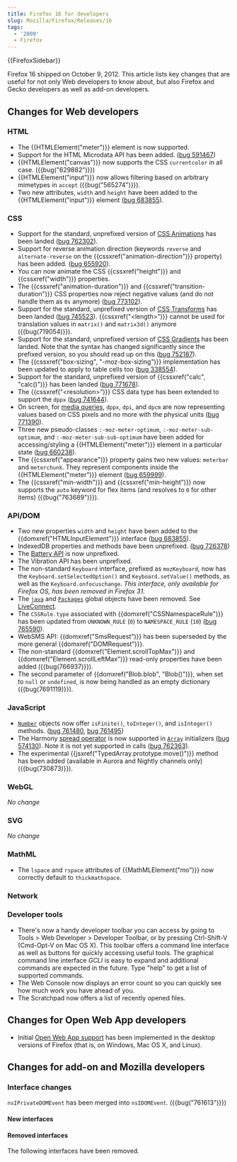 ```yaml
---
title: Firefox 16 for developers
slug: Mozilla/Firefox/Releases/16
tags:
  - '2009'
  - Firefox
---
```

{{FirefoxSidebar}}

Firefox 16 shipped on October 9, 2012. This article lists key changes that are useful for not only Web developers to know about, but also Firefox and Gecko developers as well as add-on developers.

## Changes for Web developers

### HTML

- The {{HTMLElement("meter")}} element is now supported.
- Support for the HTML Microdata API has been added. ([bug 591467](https://bugzilla.mozilla.org/show_bug.cgi?id=591467))
- {{HTMLElement("canvas")}} now supports the CSS `currentcolor` in all case. ({{bug("629882")}})
- {{HTMLElement("input")}} now allows filtering based on arbitrary mimetypes in `accept` ({{bug("565274")}}).
- Two new attributes, `width` and `height` have been added to the {{HTMLElement("input")}} element ([bug 683855](https://bugzilla.mozilla.org/show_bug.cgi?id=683855)).

### CSS

- Support for the standard, unprefixed version of [CSS Animations](/en-US/docs/Web/CSS/CSS_Animations/Using_CSS_animations) has been landed ([bug 762302](https://bugzilla.mozilla.org/show_bug.cgi?id=762302)).
- Support for reverse animation direction (keywords `reverse` and `alternate-reverse` on the {{cssxref("animation-direction")}} property) has been added. ([bug 655920](https://bugzilla.mozilla.org/show_bug.cgi?id=655920)).
- You can now animate the CSS {{cssxref("height")}} and {{cssxref("width")}} properties.
- The {{cssxref("animation-duration")}} and {{cssxref("transition-duration")}} CSS properties now reject negative values (and do not handle them as `0s` anymore) ([bug 773102](https://bugzilla.mozilla.org/show_bug.cgi?id=773102)).
- Support for the standard, unprefixed version of [CSS Transforms](/en-US/docs/Web/CSS/CSS_Transforms/Using_CSS_transforms) has been landed ([bug 745523](https://bugzilla.mozilla.org/show_bug.cgi?id=745523)). {{cssxref("&lt;length&gt;")}} cannot be used for translation values in `matrix()` and `matrix3d()` anymore ({{bug(719054)}}).
- Support for the standard, unprefixed version of [CSS Gradients](/en-US/docs/Web/CSS/CSS_Images/Using_CSS_gradients) has been landed. Note that the syntax has changed significantly since the prefixed version, so you should read up on this ([bug 752187](https://bugzilla.mozilla.org/show_bug.cgi?id=752187)).
- The {{cssxref("box-sizing", "-moz-box-sizing")}} implementation has been updated to apply to table cells too ([bug 338554](https://bugzilla.mozilla.org/show_bug.cgi?id=338554)).
- Support for the standard, unprefixed version of {{cssxref("calc", "calc()")}} has been landed ([bug 771678](https://bugzilla.mozilla.org/show_bug.cgi?id=771678)).
- The {{cssxref("&lt;resolution&gt;")}} CSS data type has been extended to support the `dppx` ([bug 741644](https://bugzilla.mozilla.org/show_bug.cgi?id=741644)).
- On screen, for [media queries](/en-US/docs/Web/CSS/Media_Queries/Using_media_queries), `dppx`, `dpi`, and `dpcm` are now representing values based on CSS pixels and no more with the physical units ([bug 771390](https://bugzilla.mozilla.org/show_bug.cgi?id=771390)).
- Three new pseudo-classes `:-moz-meter-optimum`, `:-moz-meter-sub-optimum`, and `:-moz-meter-sub-sub-optimum` have been added for accessing/styling a {{HTMLElement("meter")}} element in a particular state ([bug 660238](https://bugzilla.mozilla.org/show_bug.cgi?id=660238)).
- The {{cssxref("appearance")}} property gains two new values: `meterbar` and `meterchunk`. They represent components inside the {{HTMLElement("meter")}} element ([bug 659999](https://bugzilla.mozilla.org/show_bug.cgi?id=659999)).
- The {{cssxref("min-width")}} and {{cssxref("min-height")}} now supports the `auto` keyword for flex items (and resolves to `0` for other items) ({{bug("763689")}}).

### API/DOM

- Two new properties `width` and `height` have been added to the {{domxref("HTMLInputElement")}} interface ([bug 683855](https://bugzilla.mozilla.org/show_bug.cgi?id=683855)).
- IndexedDB properties and methods have been unprefixed. ([bug 726378](https://bugzilla.mozilla.org/show_bug.cgi?id=726378))
- The [Battery API](/en-US/docs/Web/API/Navigator/getBattery) is now unprefixed.
- The Vibration API has been unprefixed.
- The non-standard `Keyboard` interface, prefixed as `mozKeyboard`, now has the `Keyboard.setSelectedOption()` and `Keyboard.setValue()` methods, as well as the `Keyboard.onfocuschange`. _This interface, only available for Firefox OS, has been removed in Firefox 31._
- The [`java`](/en-US/docs/LiveConnect_Reference/java) and [`Packages`](/en-US/docs/LiveConnect_Reference/Packages) global objects have been removed. See [LiveConnect](/en-US/docs/LiveConnect).
- The `CSSRule.type` associated with {{domxref("CSSNamespaceRule")}} has been updated from `UNKNOWN_RULE` (`0`) to `NAMESPACE_RULE` (`10`) ([bug 765590](https://bugzilla.mozilla.org/show_bug.cgi?id=765590)).
- WebSMS API: {{domxref("SmsRequest")}} has been superseded by the more general {{domxref("DOMRequest")}}.
- The non-standard {{domxref("Element.scrollTopMax")}} and {{domxref("Element.scrollLeftMax")}} read-only properties have been added ({{bug(766937)}}).
- The second parameter of {{domxref("Blob.blob", "Blob()")}}, when set to `null` or `undefined`, is now being handled as an empty dictionary ({{bug(7691119)}}).

### JavaScript

- [`Number`](/en-US/docs/Web/JavaScript/Reference/Global_Objects/Number) objects now offer `isFinite()`, `toInteger()`, and `isInteger()` methods. ([bug 761480](https://bugzilla.mozilla.org/show_bug.cgi?id=761480), [bug 761495](https://bugzilla.mozilla.org/show_bug.cgi?id=761495))
- The Harmony [spread operator](http://wiki.ecmascript.org/doku.php?id=harmony:spread) is now supported in [`Array`](/en-US/docs/Web/JavaScript/Reference/Global_Objects/Array) initializers ([bug 574130](https://bugzilla.mozilla.org/show_bug.cgi?id=574130)). Note it is not yet supported in calls ([bug 762363](https://bugzilla.mozilla.org/show_bug.cgi?id=762363)).
- The experimental {{jsxref("TypedArray.prototype.move()")}} method has been added (available in Aurora and Nightly channels only) ({{bug(730873)}}).

### WebGL

_No change_

### SVG

_No change_

### MathML

- The `lspace` and `rspace` attributes of {{MathMLElement("mo")}} now correctly default to `thickmathspace`.

### Network

### Developer tools

- There's now a handy developer toolbar you can access by going to Tools > Web Developer > Developer Toolbar, or by pressing Ctrl-Shift-V (Cmd-Opt-V on Mac OS X). This toolbar offers a command line interface as well as buttons for quickly accessing useful tools. The graphical command line interface _GCLI_ is easy to expand and additional commands are expected in the future. Type "help" to get a list of supported commands.
- The Web Console now displays an error count so you can quickly see how much work you have ahead of you.
- The Scratchpad now offers a list of recently opened files.

## Changes for Open Web App developers

- Initial [Open Web App support](/en-US/docs/Web/Apps/Getting_Started) has been implemented in the desktop versions of Firefox (that is, on Windows, Mac OS X, and Linux).

## Changes for add-on and Mozilla developers

### Interface changes

`nsIPrivateDOMEvent` has been merged into `nsIDOMEvent`. ({{bug("761613")}})

#### New interfaces

#### Removed interfaces

The following interfaces have been removed.
